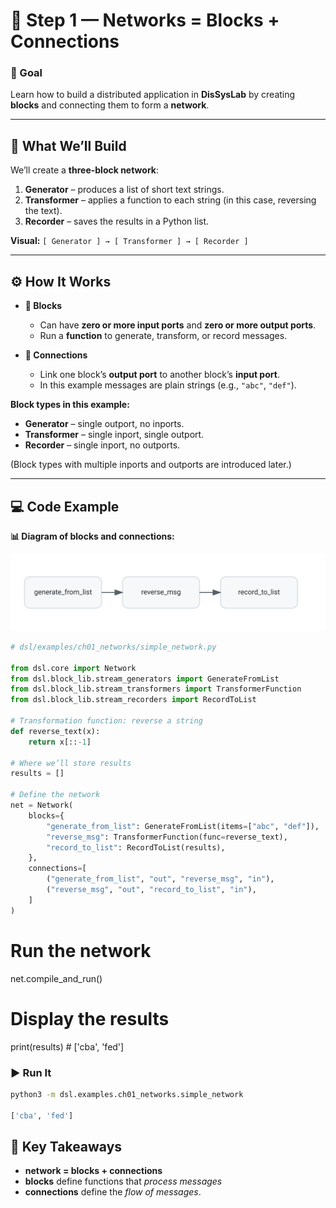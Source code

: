# 🧩 Step 1 — Networks = Blocks + Connections

### 🎯 Goal
Learn how to build a distributed application in **DisSysLab** by creating **blocks** and connecting them to form a **network**.

---

## 📍 What We’ll Build

We’ll create a **three-block network**:

1. **Generator** – produces a list of short text strings.  
2. **Transformer** – applies a function to each string (in this case, reversing the text).  
3. **Recorder** – saves the results in a Python list.

**Visual:** `[ Generator ] → [ Transformer ] → [ Recorder ]`

---

## ⚙️ How It Works

- **🔲 Blocks**  
  - Can have **zero or more input ports** and **zero or more output ports**.  
  - Run a **function** to generate, transform, or record messages.

- **🔗 Connections**  
  - Link one block’s **output port** to another block’s **input port**.  
  - In this example messages are plain strings (e.g., `"abc"`, `"def"`).

**Block types in this example:**
- **Generator** – single outport, no inports.  
- **Transformer** – single inport, single outport.  
- **Recorder** – single inport, no outports.

(Block types with multiple inports and outports are introduced later.)



---

## 💻 Code Example

**📊 Diagram of blocks and connections:**

![Simple Network](simple_network.svg) 

 
```python
# dsl/examples/ch01_networks/simple_network.py

from dsl.core import Network
from dsl.block_lib.stream_generators import GenerateFromList
from dsl.block_lib.stream_transformers import TransformerFunction
from dsl.block_lib.stream_recorders import RecordToList

# Transformation function: reverse a string
def reverse_text(x):
    return x[::-1]

# Where we’ll store results
results = []

# Define the network
net = Network(
    blocks={
        "generate_from_list": GenerateFromList(items=["abc", "def"]),
        "reverse_msg": TransformerFunction(func=reverse_text),
        "record_to_list": RecordToList(results),
    },
    connections=[
        ("generate_from_list", "out", "reverse_msg", "in"),
        ("reverse_msg", "out", "record_to_list", "in"),
    ]
)
```

# Run the network
net.compile_and_run()

# Display the results
print(results)  # ['cba', 'fed']

### ▶️ Run It
```bash
python3 -m dsl.examples.ch01_networks.simple_network

['cba', 'fed']
```



## 🧠 Key Takeaways

- **network = blocks + connections**  
- **blocks** define functions that *process messages*
- **connections** define the *flow of messages*.